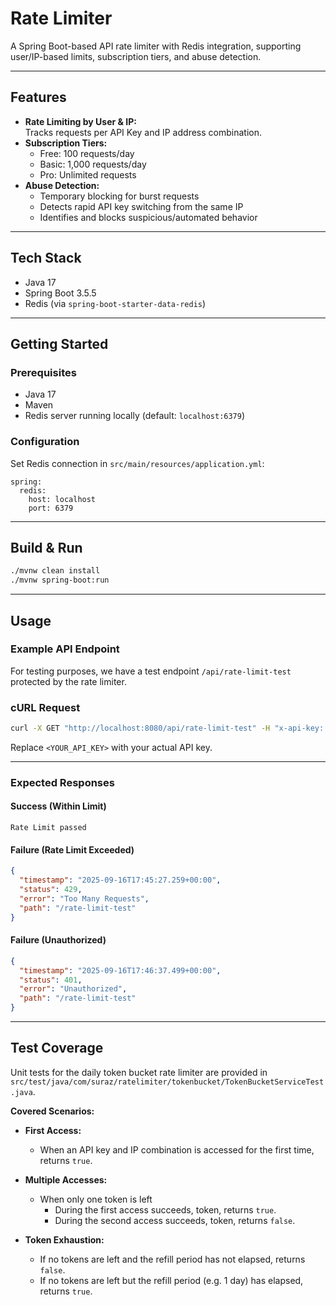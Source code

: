# Rate Limiter

A Spring Boot-based API rate limiter with Redis integration, supporting user/IP-based limits, subscription tiers, and abuse detection.

---

## Features

- **Rate Limiting by User & IP:**  
  Tracks requests per API Key and IP address combination.
- **Subscription Tiers:**  
  - Free: 100 requests/day  
  - Basic: 1,000 requests/day  
  - Pro: Unlimited requests
- **Abuse Detection:**  
  - Temporary blocking for burst requests  
  - Detects rapid API key switching from the same IP  
  - Identifies and blocks suspicious/automated behavior

---

## Tech Stack

- Java 17
- Spring Boot 3.5.5
- Redis (via `spring-boot-starter-data-redis`)

---

## Getting Started

### Prerequisites

- Java 17
- Maven
- Redis server running locally (default: `localhost:6379`)

### Configuration

Set Redis connection in `src/main/resources/application.yml`:

```
spring:
  redis:
    host: localhost
    port: 6379   
```

---

## Build & Run

```bash
./mvnw clean install
./mvnw spring-boot:run
```

---

## Usage

### Example API Endpoint

For testing purposes, we have a test endpoint `/api/rate-limit-test` protected by the rate limiter.

### cURL Request

```bash
curl -X GET "http://localhost:8080/api/rate-limit-test" -H "x-api-key: <YOUR_API_KEY>"
```

Replace `<YOUR_API_KEY>` with your actual API key.

---

### Expected Responses

#### Success (Within Limit)

```
Rate Limit passed
```

#### Failure (Rate Limit Exceeded)

```json
{
  "timestamp": "2025-09-16T17:45:27.259+00:00",
  "status": 429,
  "error": "Too Many Requests",
  "path": "/rate-limit-test"
}

```

#### Failure (Unauthorized)

```json
{
  "timestamp": "2025-09-16T17:46:37.499+00:00",
  "status": 401,
  "error": "Unauthorized",
  "path": "/rate-limit-test"
}
```

---

## Test Coverage

Unit tests for the daily token bucket rate limiter are provided in  
`src/test/java/com/suraz/ratelimiter/tokenbucket/TokenBucketServiceTest.java`.

**Covered Scenarios:**

- **First Access:**  
  - When an API key and IP combination is accessed for the first time, returns `true`.

- **Multiple Accesses:**  
  - When only one token is left
    - During the first access succeeds, token, returns `true`.
    - During the second access succeeds, token, returns `false`.

- **Token Exhaustion:**  
  - If no tokens are left and the refill period has not elapsed, returns `false`.
  - If no tokens are left but the refill period (e.g. 1 day) has elapsed, returns `true`.

